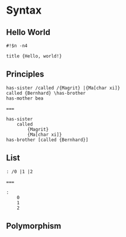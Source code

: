 # Syntax

## Hello World
```n
#!$n -n4

title {Hello, world!}
```

## Principles
```n
has-sister /called /{Magrit} |{Ma[char xi]}
called {Bernhard} \has-brother
has-mother bea

===

has-sister
    called
        {Magrit}
        {Ma[char xi]}
has-brother [called {Bernhard}]
```


## List
```n
: /0 |1 |2

===

:
    0
    1
    2
```

## Polymorphism
```n

```
